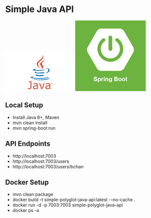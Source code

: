 # Simple Java API #

![alt text](logo.png) ![alt text](spring-boot.png)

## Local Setup ##

* Install Java 8+, Maven
* mvn clean install
* mvn spring-boot:run

## API Endpoints ##

* http://localhost:7003
* http://localhost:7003/users
* http://localhost:7003/users/bchan

## Docker Setup ##

* mvn clean package
* docker build -t simple-polyglot-java-api:latest --no-cache .
* docker run -d -p 7003:7003 simple-polyglot-java-api
* docker ps -a
